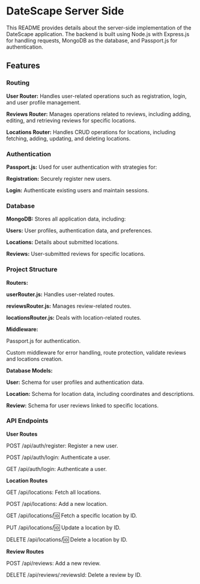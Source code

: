 # DateScape Server Side

This README provides details about the server-side implementation of the DateScape application. The backend is built using Node.js with Express.js for handling requests, MongoDB as the database, and Passport.js for authentication.

## Features

### Routing

**User Router:** Handles user-related operations such as registration, login, and user profile management.

**Reviews Router:** Manages operations related to reviews, including adding, editing, and retrieving reviews for specific locations.

**Locations Router:** Handles CRUD operations for locations, including fetching, adding, updating, and deleting locations.

### Authentication

**Passport.js:** Used for user authentication with strategies for:

**Registration:** Securely register new users.

**Login:** Authenticate existing users and maintain sessions.

### Database

**MongoDB:** Stores all application data, including:

**Users:** User profiles, authentication data, and preferences.

**Locations:** Details about submitted locations.

**Reviews:** User-submitted reviews for specific locations.

### Project Structure

**Routers:**

**userRouter.js:** Handles user-related routes.

**reviewsRouter.js:** Manages review-related routes.

**locationsRouter.js:** Deals with location-related routes.

**Middleware:**

Passport.js for authentication.

Custom middleware for error handling, route protection, validate reviews and locations creation.

**Database Models:**

**User:** Schema for user profiles and authentication data.

**Location:** Schema for location data, including coordinates and descriptions.

**Review:** Schema for user reviews linked to specific locations.

### API Endpoints

**User Routes**

POST /api/auth/register: Register a new user.

POST /api/auth/login: Authenticate a user.

GET /api/auth/login: Authenticate a user.

**Location Routes**

GET /api/locations: Fetch all locations.

POST /api/locations: Add a new location.

GET /api/locations/:id: Fetch a specific location by ID.

PUT /api/locations/:id: Update a location by ID.

DELETE /api/locations/:id: Delete a location by ID.

**Review Routes**

POST /api/reviews: Add a new review.

DELETE /api/reviews/:reviewsId: Delete a review by ID.
